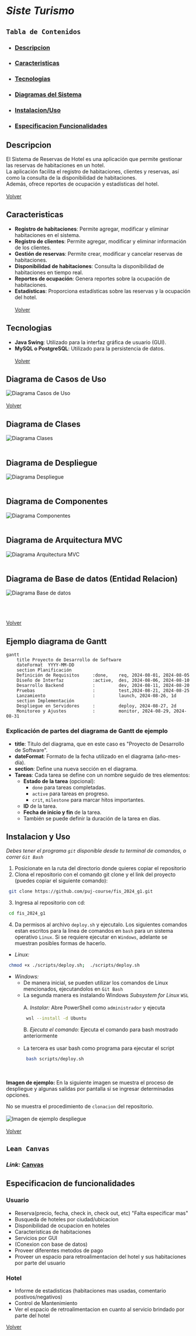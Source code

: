# *Siste Turismo*

<!-- fis_2024_g1 -->

## `Tabla de Contenidos`
- ### [Descripcion](#descripcion "Ir a Descripcion")
- ### [Caracteristicas](#caracteristicas "Ir a Caracteristicas")
- ### [Tecnologias](#tecnologias "Ir a Tecnologias")
- ### [Diagramas del Sistema](#diagrama-de-casos-de-uso "Ir a Diagrama Casos de Uso")
- ### [Instalacion/Uso](#instalacion-y-uso "Ir a Instalacion y Uso")
- ### [Especificacion Funcionalidades](#especificacion-de-funcionalidades "Ir a Especificacion de Funcionalidades")

## Descripcion
El Sistema de Reservas de Hotel es una aplicación que permite gestionar las reservas de habitaciones en un hotel.  
La aplicación facilita el registro de habitaciones, clientes y reservas, así como la consulta de la disponibilidad de habitaciones.  
Además, ofrece reportes de ocupación y estadísticas del hotel.
<br><br>
[Volver](#tabla-de-contenidos "Regresar a tabla de contenidos")

## Caracteristicas
- **Registro de habitaciones**: Permite agregar, modificar y eliminar habitaciones en el sistema.
- **Registro de clientes**: Permite agregar, modificar y eliminar información de los clientes.
- **Gestión de reservas**: Permite crear, modificar y cancelar reservas de habitaciones.
- **Disponibilidad de habitaciones**: Consulta la disponibilidad de habitaciones en tiempo real.
- **Reportes de ocupación**: Genera reportes sobre la ocupación de habitaciones.
- **Estadísticas**: Proporciona estadísticas sobre las reservas y la ocupación del hotel.
<br><br>
[Volver](#tabla-de-contenidos "Regresar a tabla de contenidos")

## Tecnologias
- **Java Swing**: Utilizado para la interfaz gráfica de usuario (GUI).
- **MySQL o PostgreSQL**: Utilizado para la persistencia de datos.
<br><br>
[Volver](#tabla-de-contenidos "Regresar a tabla de contenidos")

## Diagrama de Casos de Uso
![Diagrama Casos de Uso](https://github.com/ErickSalazar07/Web/blob/main/pictures/userCase.png?raw=true)
<br><br>
[Volver](#tabla-de-contenidos "Regresar a tabla de contenidos")

## Diagrama de Clases
![Diagrama Clases](https://github.com/ErickSalazar07/Web/blob/main/pictures/Clases.jfif?raw=true)
<br><br>

## Diagrama de Despliegue
![Diagrama Despliegue](https://github.com/ErickSalazar07/Web/blob/main/pictures/Despliegue.jfif?raw=true)
<br><br>

## Diagrama de Componentes
![Diagrama Componentes](https://github.com/ErickSalazar07/Web/blob/main/pictures/Componentes.jfif?raw=true)
<br><br>

## Diagrama de Arquitectura MVC
![Diagrama Arquitectura MVC](https://github.com/ErickSalazar07/Web/blob/main/pictures/ArquitecturaMVC.jfif?raw=true)
<br><br>


## Diagrama de Base de datos (Entidad Relacion)
![Diagrama Base de datos](https://github.com/ErickSalazar07/Web/blob/main/pictures/Basededatos.jfif?raw=true)
<br><br>

<br><br>
[Volver](#tabla-de-contenidos "Regresar a tabla de contenidos")

## Ejemplo diagrama de Gantt

```mermaid
gantt
    title Proyecto de Desarrollo de Software
    dateFormat  YYYY-MM-DD
    section Planificación
    Definición de Requisitos     :done,    req, 2024-08-01, 2024-08-05
    Diseño de Interfaz           :active,  des, 2024-08-06, 2024-08-10
    Desarrollo Backend           :         dev, 2024-08-11, 2024-08-20
    Pruebas                      :         test,2024-08-21, 2024-08-25
    Lanzamiento                  :         launch, 2024-08-26, 1d
    section Implementación
    Despliegue en Servidores     :         deploy, 2024-08-27, 2d
    Monitoreo y Ajustes          :         monitor, 2024-08-29, 2024-08-31
```

### Explicación de partes del diagrama de Gantt de ejemplo

- **title**: Título del diagrama, que en este caso es "Proyecto de Desarrollo de Software".
- **dateFormat**: Formato de la fecha utilizado en el diagrama (año-mes-día).
- **section**: Define una nueva sección en el diagrama.
- **Tareas**: Cada tarea se define con un nombre seguido de tres elementos:
  - **Estado de la tarea** (opcional):
    - `done` para tareas completadas.
    - `active` para tareas en progreso.
    - `crit`, `milestone` para marcar hitos importantes.
  - **ID** de la tarea.
  - **Fecha de inicio y fin** de la tarea.
  - También se puede definir la duración de la tarea en días.

## Instalacion y Uso
*Debes tener el programa `git` disponible desde tu terminal de comandos, o correr `Git Bash`*  
1. Posicionate en la ruta del directorio donde quieres copiar el repositorio
2. Clona el repositorio con el comando git clone y el link del proyecto (puedes copiar el siguiente comando):
```sh
 git clone https://github.com/puj-course/fis_2024_g1.git
```
3. Ingresa al repositorio con cd:
```sh
 cd fis_2024_g1
```
4. Da permisos al archivo `deploy.sh` y ejecutalo.
Los siguientes comandos estan escritos para la linea de comandos en `bash` para un sistema operativo `Linux`. Si se requiere ejecutar en `Windows`, adelante se muestran posibles formas de hacerlo.  
 * *Linux:*
 ```sh
  chmod +x ./scripts/deploy.sh;  ./scripts/deploy.sh
 ```
 * *Windows:*  
   * De manera inicial, se pueden utilizar los comandos de Linux mencionados, ejecutandolos en `Git Bash`
   * La segunda manera es instalando Windows *Subsystem for Linux* `WSL`
     <br><br>
     A. *Instalar:* Abre PowerShell como `administrador` y ejecuta
       ```sh
        wsl --install -d Ubuntu
       ```
     B. *Ejecuta el comando:* Ejecuta el comando para bash mostrado anteriormente
     <br><br>
   * La tercera es usar bash como programa para ejecutar el script
     ```sh
      bash scripts/deploy.sh
     ```  
 <br><br>
**Imagen de ejemplo:** En la siguiente imagen se muestra el proceso de despliegue y algunas salidas por pantalla si se ingresar determinadas opciones.

No se muestra el procedimiento de `clonacion` del repositorio.  
<br>
![Imagen de ejemplo despliegue](https://github.com/ErickSalazar07/Web/blob/main/pictures/ejemploDespliegue.png?raw=true)
<br><br>
[Volver](#tabla-de-contenidos "Regresar a tabla de contenidos")

## `Lean Canvas`  
### ***Link:*** [Canvas](https://www.canva.com/design/DAGL5-BW-tM/t6wcoT0ZNaTMHwAL7HTbfA/edit?utm_content=DAGL5-BW-tM&utm_campaign=designshare&utm_medium=link2&utm_source=sharebutton) 

## Especificacion de funcionalidades

### Usuario
* Reserva(precio, fecha, check in, check out, etc) "Falta especificar mas"
* Busqueda de hoteles por ciudad/ubicacion
* Disponibilidad de ocupacion en hoteles
* Caracteristicas de habitaciones
* Servicios por GUI
* (Conexion con base de datos)
* Proveer diferentes metodos de pago
* Proveer un espacio para retroalimentacion del hotel y sus habitaciones por parte del usuario  

### Hotel
* Informe de estadisticas (habitaciones mas usadas, comentario postivos/negativos)  
* Control de Mantenimiento
* Ver el espacio de retroalimentacion en cuanto al servicio brindado por parte del hotel  

[Volver](#tabla-de-contenidos "Regresar a tabla de contenidos")
